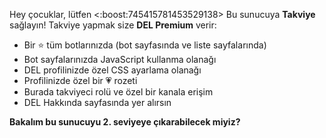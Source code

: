 Hey çocuklar, lütfen <:boost:745415781453529138> Bu sunucuya **Takviye** sağlayın!
Takviye yapmak size **DEL Premium** verir:

- Bir ⭐ tüm botlarınızda (bot sayfasında ve liste sayfalarında)
- Bot sayfalarınızda JavaScript kullanma olanağı
- DEL profilinizde özel CSS ayarlama olanağı
- Profilinizde özel bir 💗 rozeti
- Burada takviyeci rolü ve özel bir kanala erişim
- DEL Hakkında sayfasında yer alırsın

**Bakalım bu sunucuyu 2. seviyeye çıkarabilecek miyiz?**
